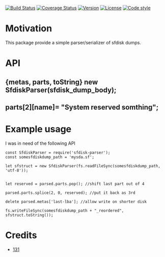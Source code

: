 [![Build Status](https://github.com/131/sfdisk-parser/actions/workflows/test.yml/badge.svg?branch=master)](https://github.com/131/sfdisk-parser/actions/workflows/test.yml)
[![Coverage Status](https://coveralls.io/repos/github/131/sfdisk-parser/badge.svg?branch=master)](https://coveralls.io/github/131/sfdisk-parser?branch=master)
[![Version](https://img.shields.io/npm/v/sfdisk-parser.svg)](https://www.npmjs.com/package/sfdisk-parser)
[![License](https://img.shields.io/badge/license-MIT-blue.svg)](http://opensource.org/licenses/MIT)
[![Code style](https://img.shields.io/badge/code%2fstyle-ivs-green.svg)](https://www.npmjs.com/package/eslint-plugin-ivs)


# Motivation 

This package provide a simple parser/serializer of sfdisk dumps. 

# API
## {metas, parts, toString} new SfdiskParser(sfdisk_dump_body);
## parts[2][name]= "System reserved somthing";


# Example usage

I was in need of the following API

```
const SfdiskParser = require('sfdisk-parser');
const somesfdiskdump_path = 'mysda.sf';

let sfstruct = new SfdiskParser(fs.readFileSync(somesfdiskdump_path, 'utf-8'));


let reserved = parsed.parts.pop(); //shift last part out of 4

parsed.parts.splice(2, 0, reserved); //put it back as 3rd

delete parsed.metas['last-lba']; //allow write on shorter disk

fs.writeFileSync(somesfdiskdump_path + "_reordered", sfstruct.toString());

```

# Credits
* [131](https://github.com/131)


